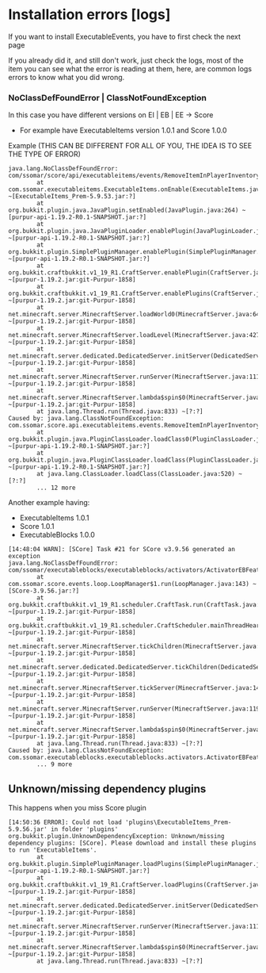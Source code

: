# Installation errors \[logs]

If you want to install ExecutableEvents, you have to first check the next page

If you already did it, and still don't work, just check the logs, most of the item you can see what the error is reading at them, here, are common logs errors to know what you did wrong.

### NoClassDefFoundError | ClassNotFoundException

In this case you have different versions on EI | EB | EE -> Score

* For example have ExecutableItems version 1.0.1 and Score 1.0.0

Example (THIS CAN BE DIFFERENT FOR ALL OF YOU, THE IDEA IS TO SEE THE TYPE OF ERROR)

```log
java.lang.NoClassDefFoundError: com/ssomar/score/api/executableitems/events/RemoveItemInPlayerInventoryEvent
        at com.ssomar.executableitems.ExecutableItems.onEnable(ExecutableItems.java:59) ~[ExecutableItems_Prem-5.9.53.jar:?]
        at org.bukkit.plugin.java.JavaPlugin.setEnabled(JavaPlugin.java:264) ~[purpur-api-1.19.2-R0.1-SNAPSHOT.jar:?]
        at org.bukkit.plugin.java.JavaPluginLoader.enablePlugin(JavaPluginLoader.java:371) ~[purpur-api-1.19.2-R0.1-SNAPSHOT.jar:?]
        at org.bukkit.plugin.SimplePluginManager.enablePlugin(SimplePluginManager.java:548) ~[purpur-api-1.19.2-R0.1-SNAPSHOT.jar:?]
        at org.bukkit.craftbukkit.v1_19_R1.CraftServer.enablePlugin(CraftServer.java:611) ~[purpur-1.19.2.jar:git-Purpur-1858]
        at org.bukkit.craftbukkit.v1_19_R1.CraftServer.enablePlugins(CraftServer.java:525) ~[purpur-1.19.2.jar:git-Purpur-1858]
        at net.minecraft.server.MinecraftServer.loadWorld0(MinecraftServer.java:641) ~[purpur-1.19.2.jar:git-Purpur-1858]
        at net.minecraft.server.MinecraftServer.loadLevel(MinecraftServer.java:427) ~[purpur-1.19.2.jar:git-Purpur-1858]
        at net.minecraft.server.dedicated.DedicatedServer.initServer(DedicatedServer.java:343) ~[purpur-1.19.2.jar:git-Purpur-1858]
        at net.minecraft.server.MinecraftServer.runServer(MinecraftServer.java:1116) ~[purpur-1.19.2.jar:git-Purpur-1858]
        at net.minecraft.server.MinecraftServer.lambda$spin$0(MinecraftServer.java:310) ~[purpur-1.19.2.jar:git-Purpur-1858]
        at java.lang.Thread.run(Thread.java:833) ~[?:?]
Caused by: java.lang.ClassNotFoundException: com.ssomar.score.api.executableitems.events.RemoveItemInPlayerInventoryEvent
        at org.bukkit.plugin.java.PluginClassLoader.loadClass0(PluginClassLoader.java:179) ~[purpur-api-1.19.2-R0.1-SNAPSHOT.jar:?]
        at org.bukkit.plugin.java.PluginClassLoader.loadClass(PluginClassLoader.java:126) ~[purpur-api-1.19.2-R0.1-SNAPSHOT.jar:?]
        at java.lang.ClassLoader.loadClass(ClassLoader.java:520) ~[?:?]
        ... 12 more
```

Another example having:

* ExecutableItems 1.0.1
* Score 1.0.1
* ExecutableBlocks 1.0.0

```log
[14:48:04 WARN]: [SCore] Task #21 for SCore v3.9.56 generated an exception
java.lang.NoClassDefFoundError: com/ssomar/executableblocks/executableblocks/activators/ActivatorEBFeature
        at com.ssomar.score.events.loop.LoopManager$1.run(LoopManager.java:143) ~[SCore-3.9.56.jar:?]
        at org.bukkit.craftbukkit.v1_19_R1.scheduler.CraftTask.run(CraftTask.java:101) ~[purpur-1.19.2.jar:git-Purpur-1858]
        at org.bukkit.craftbukkit.v1_19_R1.scheduler.CraftScheduler.mainThreadHeartbeat(CraftScheduler.java:483) ~[purpur-1.19.2.jar:git-Purpur-1858]
        at net.minecraft.server.MinecraftServer.tickChildren(MinecraftServer.java:1500) ~[purpur-1.19.2.jar:git-Purpur-1858]
        at net.minecraft.server.dedicated.DedicatedServer.tickChildren(DedicatedServer.java:486) ~[purpur-1.19.2.jar:git-Purpur-1858]
        at net.minecraft.server.MinecraftServer.tickServer(MinecraftServer.java:1424) ~[purpur-1.19.2.jar:git-Purpur-1858]
        at net.minecraft.server.MinecraftServer.runServer(MinecraftServer.java:1194) ~[purpur-1.19.2.jar:git-Purpur-1858]
        at net.minecraft.server.MinecraftServer.lambda$spin$0(MinecraftServer.java:310) ~[purpur-1.19.2.jar:git-Purpur-1858]
        at java.lang.Thread.run(Thread.java:833) ~[?:?]
Caused by: java.lang.ClassNotFoundException: com.ssomar.executableblocks.executableblocks.activators.ActivatorEBFeature
        ... 9 more
```

## Unknown/missing dependency plugins

This happens when you miss Score plugin

```log
[14:50:36 ERROR]: Could not load 'plugins\ExecutableItems_Prem-5.9.56.jar' in folder 'plugins'
org.bukkit.plugin.UnknownDependencyException: Unknown/missing dependency plugins: [SCore]. Please download and install these plugins to run 'ExecutableItems'.
        at org.bukkit.plugin.SimplePluginManager.loadPlugins(SimplePluginManager.java:293) ~[purpur-api-1.19.2-R0.1-SNAPSHOT.jar:?]
        at org.bukkit.craftbukkit.v1_19_R1.CraftServer.loadPlugins(CraftServer.java:468) ~[purpur-1.19.2.jar:git-Purpur-1858]
        at net.minecraft.server.dedicated.DedicatedServer.initServer(DedicatedServer.java:314) ~[purpur-1.19.2.jar:git-Purpur-1858]
        at net.minecraft.server.MinecraftServer.runServer(MinecraftServer.java:1116) ~[purpur-1.19.2.jar:git-Purpur-1858]
        at net.minecraft.server.MinecraftServer.lambda$spin$0(MinecraftServer.java:310) ~[purpur-1.19.2.jar:git-Purpur-1858]
        at java.lang.Thread.run(Thread.java:833) ~[?:?]
```

